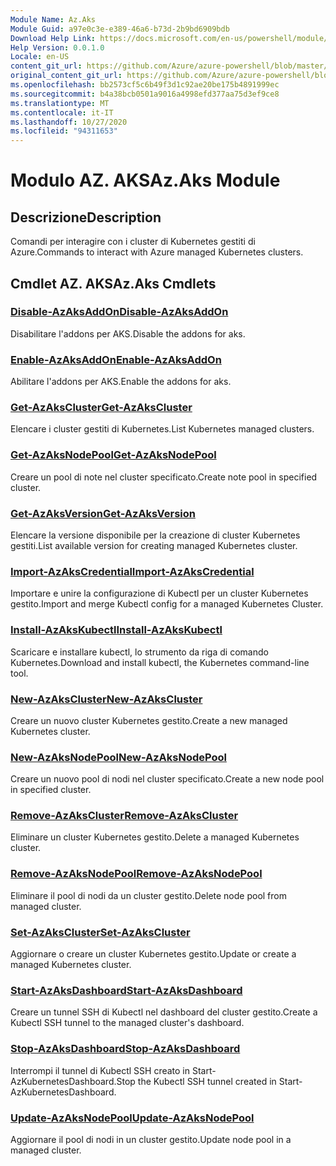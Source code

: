 ```yaml
---
Module Name: Az.Aks
Module Guid: a97e0c3e-e389-46a6-b73d-2b9bd6909bdb
Download Help Link: https://docs.microsoft.com/en-us/powershell/module/az.aks
Help Version: 0.0.1.0
Locale: en-US
content_git_url: https://github.com/Azure/azure-powershell/blob/master/src/Aks/Aks/help/Az.Aks.md
original_content_git_url: https://github.com/Azure/azure-powershell/blob/master/src/Aks/Aks/help/Az.Aks.md
ms.openlocfilehash: bb2573cf5c6b49f3d1c92ae20be175b4891999ec
ms.sourcegitcommit: b4a38bcb0501a9016a4998efd377aa75d3ef9ce8
ms.translationtype: MT
ms.contentlocale: it-IT
ms.lasthandoff: 10/27/2020
ms.locfileid: "94311653"
---
```

# <span data-ttu-id="bc483-101">Modulo AZ. AKS</span><span class="sxs-lookup"><span data-stu-id="bc483-101">Az.Aks Module</span></span>
## <span data-ttu-id="bc483-102">Descrizione</span><span class="sxs-lookup"><span data-stu-id="bc483-102">Description</span></span>
<span data-ttu-id="bc483-103">Comandi per interagire con i cluster di Kubernetes gestiti di Azure.</span><span class="sxs-lookup"><span data-stu-id="bc483-103">Commands to interact with Azure managed Kubernetes clusters.</span></span>

## <span data-ttu-id="bc483-104">Cmdlet AZ. AKS</span><span class="sxs-lookup"><span data-stu-id="bc483-104">Az.Aks Cmdlets</span></span>
### [<span data-ttu-id="bc483-105">Disable-AzAksAddOn</span><span class="sxs-lookup"><span data-stu-id="bc483-105">Disable-AzAksAddOn</span></span>](Disable-AzAksAddOn.md)
<span data-ttu-id="bc483-106">Disabilitare l'addons per AKS.</span><span class="sxs-lookup"><span data-stu-id="bc483-106">Disable the addons for aks.</span></span>

### [<span data-ttu-id="bc483-107">Enable-AzAksAddOn</span><span class="sxs-lookup"><span data-stu-id="bc483-107">Enable-AzAksAddOn</span></span>](Enable-AzAksAddOn.md)
<span data-ttu-id="bc483-108">Abilitare l'addons per AKS.</span><span class="sxs-lookup"><span data-stu-id="bc483-108">Enable the addons for aks.</span></span>

### [<span data-ttu-id="bc483-109">Get-AzAksCluster</span><span class="sxs-lookup"><span data-stu-id="bc483-109">Get-AzAksCluster</span></span>](Get-AzAksCluster.md)
<span data-ttu-id="bc483-110">Elencare i cluster gestiti di Kubernetes.</span><span class="sxs-lookup"><span data-stu-id="bc483-110">List Kubernetes managed clusters.</span></span>

### [<span data-ttu-id="bc483-111">Get-AzAksNodePool</span><span class="sxs-lookup"><span data-stu-id="bc483-111">Get-AzAksNodePool</span></span>](Get-AzAksNodePool.md)
<span data-ttu-id="bc483-112">Creare un pool di note nel cluster specificato.</span><span class="sxs-lookup"><span data-stu-id="bc483-112">Create note pool in specified cluster.</span></span>

### [<span data-ttu-id="bc483-113">Get-AzAksVersion</span><span class="sxs-lookup"><span data-stu-id="bc483-113">Get-AzAksVersion</span></span>](Get-AzAksVersion.md)
<span data-ttu-id="bc483-114">Elencare la versione disponibile per la creazione di cluster Kubernetes gestiti.</span><span class="sxs-lookup"><span data-stu-id="bc483-114">List available version for creating managed Kubernetes cluster.</span></span>

### [<span data-ttu-id="bc483-115">Import-AzAksCredential</span><span class="sxs-lookup"><span data-stu-id="bc483-115">Import-AzAksCredential</span></span>](Import-AzAksCredential.md)
<span data-ttu-id="bc483-116">Importare e unire la configurazione di Kubectl per un cluster Kubernetes gestito.</span><span class="sxs-lookup"><span data-stu-id="bc483-116">Import and merge Kubectl config for a managed Kubernetes Cluster.</span></span>

### [<span data-ttu-id="bc483-117">Install-AzAksKubectl</span><span class="sxs-lookup"><span data-stu-id="bc483-117">Install-AzAksKubectl</span></span>](Install-AzAksKubectl.md)
<span data-ttu-id="bc483-118">Scaricare e installare kubectl, lo strumento da riga di comando Kubernetes.</span><span class="sxs-lookup"><span data-stu-id="bc483-118">Download and install kubectl, the Kubernetes command-line tool.</span></span>

### [<span data-ttu-id="bc483-119">New-AzAksCluster</span><span class="sxs-lookup"><span data-stu-id="bc483-119">New-AzAksCluster</span></span>](New-AzAksCluster.md)
<span data-ttu-id="bc483-120">Creare un nuovo cluster Kubernetes gestito.</span><span class="sxs-lookup"><span data-stu-id="bc483-120">Create a new managed Kubernetes cluster.</span></span>

### [<span data-ttu-id="bc483-121">New-AzAksNodePool</span><span class="sxs-lookup"><span data-stu-id="bc483-121">New-AzAksNodePool</span></span>](New-AzAksNodePool.md)
<span data-ttu-id="bc483-122">Creare un nuovo pool di nodi nel cluster specificato.</span><span class="sxs-lookup"><span data-stu-id="bc483-122">Create a new node pool in specified cluster.</span></span>

### [<span data-ttu-id="bc483-123">Remove-AzAksCluster</span><span class="sxs-lookup"><span data-stu-id="bc483-123">Remove-AzAksCluster</span></span>](Remove-AzAksCluster.md)
<span data-ttu-id="bc483-124">Eliminare un cluster Kubernetes gestito.</span><span class="sxs-lookup"><span data-stu-id="bc483-124">Delete a managed Kubernetes cluster.</span></span>

### [<span data-ttu-id="bc483-125">Remove-AzAksNodePool</span><span class="sxs-lookup"><span data-stu-id="bc483-125">Remove-AzAksNodePool</span></span>](Remove-AzAksNodePool.md)
<span data-ttu-id="bc483-126">Eliminare il pool di nodi da un cluster gestito.</span><span class="sxs-lookup"><span data-stu-id="bc483-126">Delete node pool from managed cluster.</span></span>

### [<span data-ttu-id="bc483-127">Set-AzAksCluster</span><span class="sxs-lookup"><span data-stu-id="bc483-127">Set-AzAksCluster</span></span>](Set-AzAksCluster.md)
<span data-ttu-id="bc483-128">Aggiornare o creare un cluster Kubernetes gestito.</span><span class="sxs-lookup"><span data-stu-id="bc483-128">Update or create a managed Kubernetes cluster.</span></span>

### [<span data-ttu-id="bc483-129">Start-AzAksDashboard</span><span class="sxs-lookup"><span data-stu-id="bc483-129">Start-AzAksDashboard</span></span>](Start-AzAksDashboard.md)
<span data-ttu-id="bc483-130">Creare un tunnel SSH di Kubectl nel dashboard del cluster gestito.</span><span class="sxs-lookup"><span data-stu-id="bc483-130">Create a Kubectl SSH tunnel to the managed cluster's dashboard.</span></span>

### [<span data-ttu-id="bc483-131">Stop-AzAksDashboard</span><span class="sxs-lookup"><span data-stu-id="bc483-131">Stop-AzAksDashboard</span></span>](Stop-AzAksDashboard.md)
<span data-ttu-id="bc483-132">Interrompi il tunnel di Kubectl SSH creato in Start-AzKubernetesDashboard.</span><span class="sxs-lookup"><span data-stu-id="bc483-132">Stop the Kubectl SSH tunnel created in Start-AzKubernetesDashboard.</span></span>

### [<span data-ttu-id="bc483-133">Update-AzAksNodePool</span><span class="sxs-lookup"><span data-stu-id="bc483-133">Update-AzAksNodePool</span></span>](Update-AzAksNodePool.md)
<span data-ttu-id="bc483-134">Aggiornare il pool di nodi in un cluster gestito.</span><span class="sxs-lookup"><span data-stu-id="bc483-134">Update node pool in a managed cluster.</span></span>

